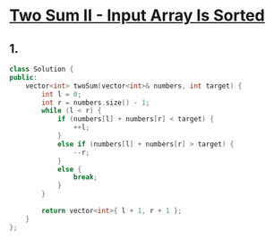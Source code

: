 # [Two Sum II - Input Array Is Sorted](https://leetcode.com/problems/two-sum-ii-input-array-is-sorted/)

## 1.
```c++
class Solution {
public:
    vector<int> twoSum(vector<int>& numbers, int target) {
        int l = 0;
        int r = numbers.size() - 1;
        while (l < r) {
            if (numbers[l] + numbers[r] < target) {
                ++l;
            }
            else if (numbers[l] + numbers[r] > target) {
                --r;
            }
            else {
                break;
            }
        }
        
        return vector<int>{ l + 1, r + 1 };
    }
};
```